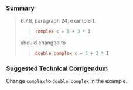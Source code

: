 ### Summary

> 6.7.8, paragraph 24, example 1\.
> 
> > ```c
> > complex c = 5 + 3 * I
> > ```
> 
> should changed to
> 
> > ```c
> > double complex c = 5 + 3 * I
> > ```

### Suggested Technical Corrigendum

Change `complex` to `double complex` in the example.
